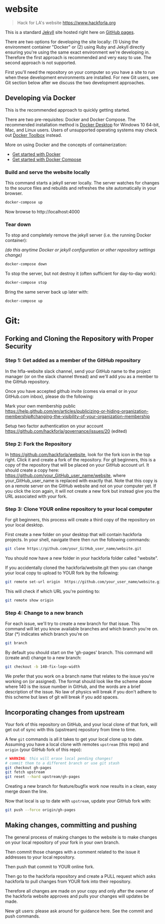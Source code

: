 # website

> Hack for LA's website https://www.hackforla.org

This is a standard [Jekyll][jekyll] site hosted right here on [GitHub pages][ghpages].

There are two options for developing the site locally: (1) Using the environment container "Docker" or (2) using Ruby and Jekyll directly ensuring you're using the same exact environment we're developing in. Therefore the first approach is recommended and very easy to use. The second approach is not supported. 

First you'll need the repository on your computer so you have a site to run when these development environments are installed.
For new Git users, see Git section below after we discuss the two development approaches. 

## Developing via Docker

This is the recommended approach to quickly getting started.

There are two pre-requisites: Docker and Docker Compose.
The recommended installation method is [Docker Desktop][dockerdesktop] for Windows 10 64-bit,
Mac, and Linux users. Users of unsupported operating systems may check out [Docker Toolbox][dockertoolbox] instead.

More on using Docker and the concepts of containerization:

* [Get started with Docker][docker]
* [Get started with Docker Compose][dockercompose]

### Build and serve the website locally

This command starts a jekyll server locally. The server watches for changes to
the source files and rebuilds and refreshes the site automatically in your browser.

```bash
docker-compose up
```

Now browse to http://localhost:4000

### Tear down

To stop and completely remove the jekyll server (i.e. the running Docker container):

*(do this anytime Docker or jekyll configuration or other repository settings change)*

```bash
docker-compose down
```

To stop the server, but not destroy it (often sufficient for day-to-day work):

```bash
docker-compose stop
```

Bring the same server back up later with:

```bash
docker-compose up
```


# Git:

## Forking and Cloning the Repository with Proper Security

### Step 1: Get added as a member of the GitHub repository

In the hfla-website slack channel, send your GitHub name to the project manager (or on the slack channel thread) and we'll add you as a member to the GitHub repository.

Once you have accepted github invite (comes via email or in your GitHub.com inbox), please do the following:

Mark your own membership public
https://help.github.com/en/articles/publicizing-or-hiding-organization-membership#changing-the-visibility-of-your-organization-membership

Setup two factor authentication on your account
https://github.com/hackforla/governance/issues/20 (edited) 

### Step 2: Fork the Repository

In https://github.com/hackforla/website, look for the fork icon in the top right. Click it and create a fork of the repository.
For git beginners, this is a copy of the repository that will be placed on your GitHub account url. 
It should create a copy here: https://github.com/your_GitHub_user_name/website, where your_GitHub_user_name is replaced with exactly that.
Note that this copy is on a remote server on the GitHub website and not on your computer yet.
If you click the icon again, it will not create a new fork but instead give you the URL associated with your fork. 

### Step 3: Clone YOUR online repository to your local computer

For git beginners, this process will create a third copy of the repository on your local desktop.

First create a new folder on your desktop that will contain hackforla projects.
In your shell, navigate there then run the following commands:

```bash
git clone https://github.com/your_GitHub_user_name/website.git
```

You should now have a new folder in your hackforla folder called "website". 

If you accidentally cloned the hackforla/website.git then you can change your local copy to upload to YOUR fork by the following:

```bash
git remote set-url origin  https://github.com/your_user_name/website.git 
```

This will check if which URL you're pointing to:

```bash
git remote show origin
```

### Step 4: Change to a new branch

For each issue, we'll try to create a new branch for that issue.
This command will let you know available branches and which branch you're on. 
Star (*) indicates which branch you're on

```bash
git branch
```

By default you should start on the 'gh-pages' branch. 
This command will (create and) change to a new branch:

```bash
git checkout -b 140-fix-logo-width
```

We prefer that you work on a branch name that relates to the issue you're working on (or assigned).
The format should look like the scheme above where 140 is the issue number in GitHub, and the words are a brief description of the issue. 
No law of physics will break if you don't adhere to this scheme but laws of git will break if you add spaces. 

## Incorporating changes from upstream

Your fork of this repository on GitHub, and your local clone of that fork, will
get out of sync with this (upstream) repository from time to time.

A few `git` commands is all it takes to get your local clone up to date.
Assuming you have a local clone with remotes `upstream` (this repo) and `origin`
(your GitHub fork of this repo):

```bash
# WARNING: this will erase local pending changes!
# commit them to a different branch or use git stash
git checkout gh-pages
git fetch upstream
git reset --hard upstream/gh-pages
```

Creating a new branch for feature/bugfix work now results in a clean, easy merge
down the line.

Now that local is up to date with `upstream`, update your GitHub fork with:

```bash
git push --force origin/gh-pages
```
## Making changes, committing and pushing

The general process of making changes to the website is to make changes on your local repository of your fork in your own branch. 

Then commit those changes with a comment related to the issue it addresses to your local repository.

Then push that commit to YOUR online fork.

Then go to the hackforla repository and create a PULL request which asks hackforla to pull changes from YOUR fork into their repository.

Therefore all changes are made on your copy and only after the owner of the hackforla website approves and pulls your changes will updates be made. 

New git users: please ask around for guidance here. See the commit and push commands. 


[docker]: https://docs.docker.com/get-started/
[dockercompose]: https://docs.docker.com/compose/gettingstarted/
[dockerdesktop]: https://docs.docker.com/install/#supported-platforms
[dockertoolbox]: https://docs.docker.com/toolbox/overview/
[ghpages]: https://pages.github.com/
[jekyll]: https://jekyllrb.com
[jekyllcli]: https://jekyllrb.com/docs/usage/

